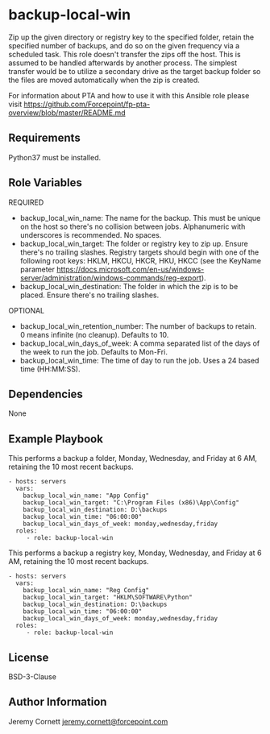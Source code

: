 # backup-local-win

Zip up the given directory or registry key to the specified folder, retain the specified number of backups, and do so on the given 
frequency via a scheduled task. This role doesn't transfer the zips off the host. This is assumed to be handled afterwards 
by another process. The simplest transfer would be to utilize a secondary drive as the target backup folder so the files 
are moved automatically when the zip is created.

For information about PTA and how to use it with this Ansible role please visit https://github.com/Forcepoint/fp-pta-overview/blob/master/README.md

## Requirements

Python37 must be installed.

## Role Variables

REQUIRED
* backup_local_win_name: The name for the backup. This must be unique on the host so there's no collision between jobs. 
  Alphanumeric with underscores is recommended. No spaces.
* backup_local_win_target: The folder or registry key to zip up. Ensure there's no trailing slashes. Registry targets
  should begin with one of the following root keys: HKLM, HKCU, HKCR, HKU, HKCC (see the KeyName parameter 
  https://docs.microsoft.com/en-us/windows-server/administration/windows-commands/reg-export).
* backup_local_win_destination: The folder in which the zip is to be placed. Ensure there's no trailing slashes.

OPTIONAL
* backup_local_win_retention_number: The number of backups to retain. 0 means infinite (no cleanup). Defaults to 10.
* backup_local_win_days_of_week: A comma separated list of the days of the week to run the job. Defaults to Mon-Fri.
* backup_local_win_time: The time of day to run the job. Uses a 24 based time (HH:MM:SS).

## Dependencies

None

## Example Playbook

This performs a backup a folder, Monday, Wednesday, and Friday at 6 AM, retaining the 10 most recent backups.

    - hosts: servers
      vars:
        backup_local_win_name: "App Config"
        backup_local_win_target: "C:\Program Files (x86)\App\Config"
        backup_local_win_destination: D:\backups
        backup_local_win_time: "06:00:00"
        backup_local_win_days_of_week: monday,wednesday,friday
      roles:
         - role: backup-local-win

This performs a backup a registry key, Monday, Wednesday, and Friday at 6 AM, retaining the 10 most recent backups.

    - hosts: servers
      vars:
        backup_local_win_name: "Reg Config"
        backup_local_win_target: "HKLM\SOFTWARE\Python"
        backup_local_win_destination: D:\backups
        backup_local_win_time: "06:00:00"
        backup_local_win_days_of_week: monday,wednesday,friday
      roles:
         - role: backup-local-win

## License

BSD-3-Clause

## Author Information

Jeremy Cornett <jeremy.cornett@forcepoint.com>
